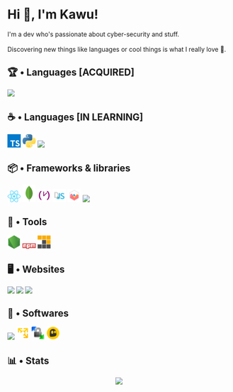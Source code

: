 <h1>Hi 👋, I'm Kawu!</h1>
<p>
I'm a dev who's passionate about cyber-security and stuff.
<br>
<br>
Discovering new things like languages or cool things is what I really love 🗿.
</p>

## 🏆 • Languages [ACQUIRED]
<a title="Javascript" href="https://devdocs.io/javascript/"><img width="30" src="https://raw.githubusercontent.com/Kawuuu/kawuuu/main/src/images/Javascript.png"></a>

## ☕ • Languages [IN LEARNING]
<a title="Typescript" href="https://www.typescriptlang.org/"><img width="30" src="https://github.com/xkawu/xkawu/blob/main/src/images/Typescript.png"></a>
<a title="Python" href="https://www.python.org/"><img width="30" src="https://raw.githubusercontent.com/levraiKawu/levraiKawu/main/src/images/Python.png"></a>
<a title="Rust" href="https://www.rust-lang.org/"><img width="30" src="https://raw.githubusercontent.com/LeVraiKawu/LeVraiKawu/main/src/images/Rust.png"></a>

## 📦 • Frameworks & libraries
<a title="React" href="https://reactjs.org/"><img width="30" src="https://raw.githubusercontent.com/levraiKawu/levraiKawu/main/src/images/React.png"></a>
<a title="MongoDB" href="https://www.mongodb.com/"><img width="30" src="https://raw.githubusercontent.com/levraiKawu/levraiKawu/main/src/images/MongoDB.png"></a>
<a title="DateFNS" href="https://date-fns.org/"><img width="30" src="https://raw.githubusercontent.com/levraiKawu/levraiKawu/main/src/images/DateFNS.png"></a>
<a title="Discord.JS" href="https://discord.js.org/"><img width="30" src="https://raw.githubusercontent.com/levraiKawu/levraiKawu/main/src/images/DiscordJS.png"></a>
<a title="Chart.JS" href="https://www.chartjs.org/"><img width="30" src="https://raw.githubusercontent.com/levraiKawu/levraiKawu/main/src/images/ChartJS.png"></a>
<a title="Socket.io" href="https://socket.io/"><img width="30" src="https://raw.githubusercontent.com/LeVraiKawu/LeVraiKawu/main/src/images/Socket.io.png"></a>

## 🧰 • Tools
<a title="NodeJS" href="https://nodejs.org/"><img width="30" src="https://raw.githubusercontent.com/levraiKawu/levraiKawu/main/src/images/NodeJS.png"></a>
<a title="npm" href="https://www.npmjs.com/"><img width="30" src="https://raw.githubusercontent.com/levraiKawu/levraiKawu/main/src/images/npm.png"></a>
<a title="pnpm" href="https://pnpm.io/"><img width="30" src="https://raw.githubusercontent.com/levraiKawu/levraiKawu/main/src/images/pnpm.png"></a>

## 🖥 • Websites
<a title="A pretty good doc website" href="https://devdocs.io"><img width="30" src="https://www.google.com/s2/favicons?domain=devdocs.io&sz=128"/></a>
<a title="Good Dev Forum" href="https://dev.to"><img width="30" src="https://www.google.com/s2/favicons?domain=dev.to&sz=128"/></a>
<a title="Emoji key for Contribution Types" href="https://allcontributors.org/docs/en/emoji-key"><img width="30" src="https://www.google.com/s2/favicons?domain=allcontributors.org&sz=128"/></a>


## 💾 • Softwares
<a title="Visual Studio Code" href="https://code.visualstudio.com/"><img width="30" src="https://raw.githubusercontent.com/Kawuuu/kawuuu/main/src/images/Visual%20Studio%20Code.png"></a>
<a title="Vmware" href="https://www.vmware.com/"><img width="30" src="https://raw.githubusercontent.com/levraiKawu/levraiKawu/main/src/images/Vmware.png"></a>
<a title="WinSCP" href="https://winscp.net/"><img width="30" src="https://raw.githubusercontent.com/levraiKawu/levraiKawu/main/src/images/WinSCP.png"></a>
<a title="CyberGhost" href="https://www.cyberghostvpn.com/"><img width="30" src="https://raw.githubusercontent.com/levraiKawu/levraiKawu/main/src/images/CyberGhost.png"></a>

## 📊 • Stats
<div align="center" width="50">
	<img src="https://profile-counter.glitch.me/levraiKawu/count.svg">
</div>
